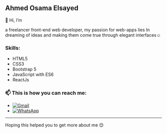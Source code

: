 ## Ahmed Osama Elsayed 

👋 Hi, I’m
<p>a freelancer front-end web  developer, my passion for web-apps lies In dreaming of ideas and making them come true through elegant interfaces☺️</p>

### Skills:
- HTML5
- CSS3
- Bootstrap 5
- JavaScript with ES6
- ReactJs

### 📫 This is how you can reach me: 
- [![Gmail](https://img.shields.io/badge/Gmail-D14836?style=for-the-badge&logo=gmail&logoColor=white&style=falt_sqare)](mailto:ahmadosama.2011@gmail.com)
- [![WhatsApp](https://img.shields.io/badge/WhatsApp-25D366?logo=whatsapp&logoColor=fff&style=falt_sqare)](https://wa.me/+201553064098)
---
Hoping this helped you to get more about me 😊
<!---
Ahmed-Osama2022/Ahmed-Osama2022 is a ✨ special ✨ repository because its `README.md` (this file) appears on your GitHub profile.
You can click the Preview link to take a look at your changes.
--->
